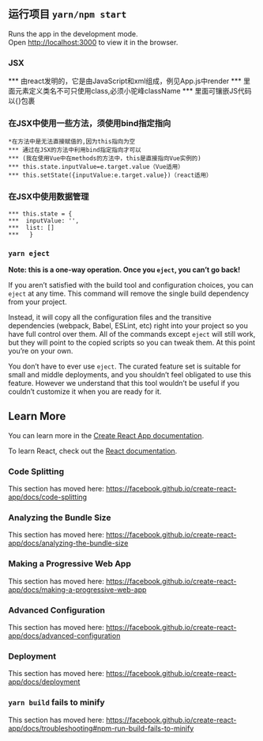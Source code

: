 

## 运行项目 `yarn/npm start`
Runs the app in the development mode.<br />
Open [http://localhost:3000](http://localhost:3000) to view it in the browser.
### JSX
   *** 由react发明的，它是由JavaScript和xml组成，例见App.js中render
   *** 里面元素定义类名不可只使用class,必须小驼峰className 
   *** 里面可镶嵌JS代码以{}包裹 
### 在JSX中使用一些方法，须使用bind指定指向

    *在方法中是无法直接赋值的,因为this指向为空
    *** 通过在JSX的方法中利用bind指定指向才可以
    *** (我在使用Vue中在methods的方法中，this是直接指向Vue实例的)
    *** this.state.inputValue=e.target.value（Vue适用）
    *** this.setState({inputValue:e.target.value})（react适用）

### 在JSX中使用数据管理
    *** this.state = {
    ***  inputValue: '',
    ***  list: []
    ***   }
        
### `yarn eject`

**Note: this is a one-way operation. Once you `eject`, you can’t go back!**

If you aren’t satisfied with the build tool and configuration choices, you can `eject` at any time. This command will remove the single build dependency from your project.

Instead, it will copy all the configuration files and the transitive dependencies (webpack, Babel, ESLint, etc) right into your project so you have full control over them. All of the commands except `eject` will still work, but they will point to the copied scripts so you can tweak them. At this point you’re on your own.

You don’t have to ever use `eject`. The curated feature set is suitable for small and middle deployments, and you shouldn’t feel obligated to use this feature. However we understand that this tool wouldn’t be useful if you couldn’t customize it when you are ready for it.

## Learn More

You can learn more in the [Create React App documentation](https://facebook.github.io/create-react-app/docs/getting-started).

To learn React, check out the [React documentation](https://reactjs.org/).

### Code Splitting

This section has moved here: https://facebook.github.io/create-react-app/docs/code-splitting

### Analyzing the Bundle Size

This section has moved here: https://facebook.github.io/create-react-app/docs/analyzing-the-bundle-size

### Making a Progressive Web App

This section has moved here: https://facebook.github.io/create-react-app/docs/making-a-progressive-web-app

### Advanced Configuration

This section has moved here: https://facebook.github.io/create-react-app/docs/advanced-configuration

### Deployment

This section has moved here: https://facebook.github.io/create-react-app/docs/deployment

### `yarn build` fails to minify

This section has moved here: https://facebook.github.io/create-react-app/docs/troubleshooting#npm-run-build-fails-to-minify

